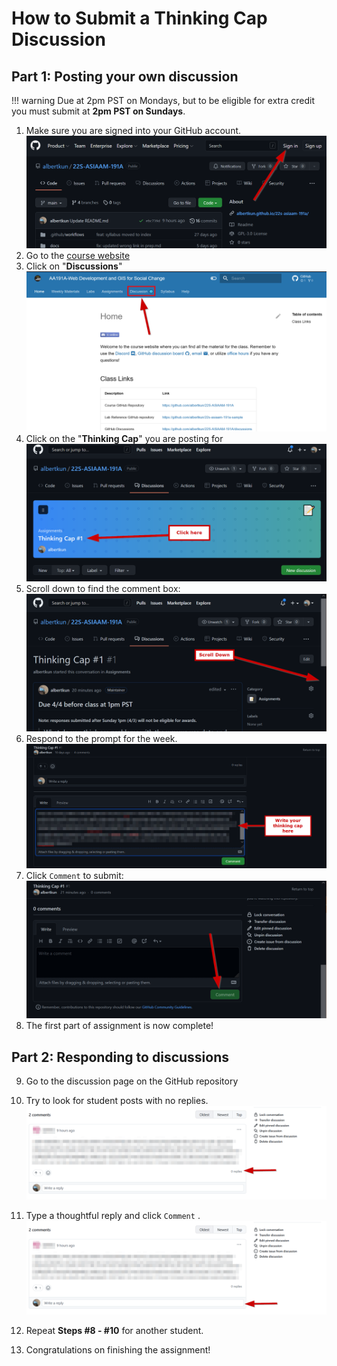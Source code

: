 # How to Submit a Thinking Cap Discussion

## Part 1: Posting your own discussion

!!! warning
    Due at 2pm PST on Mondays, but to be eligible for extra credit you must submit at **2pm PST on Sundays**.

1. Make sure you are signed into your GitHub account. ![./media/thinkingcap0.png](media/thinkingcap0.png)
2. Go to the [course website](https://albertkun.github.io/22S-ASIAAM-191A/)
3. Click on "**Discussions**" ![./media/thinkingcap1.png](media/thinkingcap1.png)
4. Click on the "**Thinking Cap**" you are posting for ![./media/thinkingcap3.png](media/thinkingcap3.png)
5. Scroll down to find the comment box: ![./media/thinkingcap4.png](media/thinkingcap4.png)
6. Respond to the prompt for the week. ![./media/thinkingcap5.png](media/thinkingcap_response.png)
7. Click `Comment` to submit: ![./media/thinkingcap5.png](media/thinkingcap5.png)
8. The first part of assignment is now complete!

## Part 2: Responding to discussions

9. Go to the discussion page on the GitHub repository

10. Try to look for student posts with no replies. ![./media/thinkingcap8.png](media/thinkingcap8.png)

11. Type a thoughtful reply and click `Comment` .![./media/thinkingcap9.png](media/thinkingcap9.png)

12. Repeat **Steps #8 - #10** for another student.

13. Congratulations on finishing the assignment!
